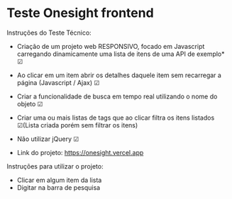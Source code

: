 # Teste Onesight frontend

Instruções do Teste Técnico: 
- Criação de um projeto web RESPONSIVO, focado em Javascript carregando dinamicamente uma lista de itens de uma API de exemplo* ☑
- Ao clicar em um item abrir os detalhes daquele item sem recarregar a página (Javascript / Ajax) ☑
- Criar a funcionalidade de busca em tempo real utilizando o nome do objeto ☑
- Criar uma ou mais listas de tags que ao clicar filtra os itens listados ☑(Lista criada porém sem filtrar os itens)
  
- Não utilizar jQuery ☑
  
- Link do projeto: https://onesight.vercel.app

Instruções para utilizar o projeto:
- Clicar em algum item da lista 
- Digitar na barra de pesquisa

